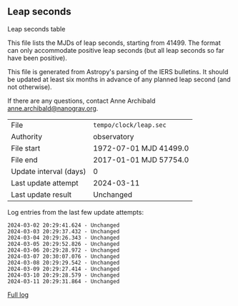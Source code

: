 
## Leap seconds

Leap seconds table

This file lists the MJDs of leap seconds, starting from 41499.
The format can only accommodate positive leap seconds (but all
leap seconds so far have been positive).

This file is generated from Astropy's parsing of the IERS
bulletins. It should be updated at least six months in advance
of any planned leap second (and not otherwise).

If there are any questions, contact Anne Archibald
<anne.archibald@nanograv.org>.

|     |     |
|:--- |:--- |
| File | `tempo/clock/leap.sec` |
| Authority | observatory |
| File start | 1972-07-01 MJD 41499.0 |
| File end | 2017-01-01 MJD 57754.0 |
| Update interval (days) | 0 |
| Last update attempt | 2024-03-11 |
| Last update result | Unchanged |

Log entries from the last few update attempts:
```
2024-03-02 20:29:41.624 - Unchanged
2024-03-03 20:29:37.432 - Unchanged
2024-03-04 20:29:26.343 - Unchanged
2024-03-05 20:29:52.826 - Unchanged
2024-03-06 20:29:28.972 - Unchanged
2024-03-07 20:30:07.076 - Unchanged
2024-03-08 20:29:29.542 - Unchanged
2024-03-09 20:29:27.414 - Unchanged
2024-03-10 20:29:28.579 - Unchanged
2024-03-11 20:29:31.864 - Unchanged
```
[Full log](https://raw.githubusercontent.com/ipta/pulsar-clock-corrections/main/log/tempo/clock/leap.sec.log)
